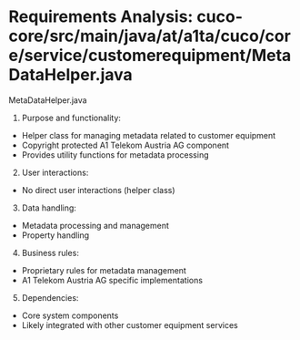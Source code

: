 # Requirements Analysis: cuco-core/src/main/java/at/a1ta/cuco/core/service/customerequipment/MetaDataHelper.java

MetaDataHelper.java
1. Purpose and functionality:
- Helper class for managing metadata related to customer equipment
- Copyright protected A1 Telekom Austria AG component
- Provides utility functions for metadata processing

2. User interactions:
- No direct user interactions (helper class)

3. Data handling:
- Metadata processing and management
- Property handling

4. Business rules:
- Proprietary rules for metadata management
- A1 Telekom Austria AG specific implementations

5. Dependencies:
- Core system components
- Likely integrated with other customer equipment services